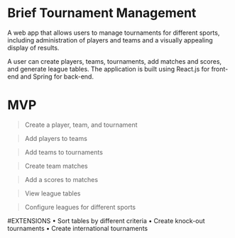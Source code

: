 # Brief Tournament Management

A web app that allows users to manage tournaments for different sports, including administration of players and teams and a visually appealing display of results.

A user can create players, teams, tournaments, add matches and scores, and generate league tables. The application is built using React.js for front-end and Spring for back-end.
 

# MVP
> Create a player, team, and tournament

> Add players to teams

> Add teams to tournaments

> Create team matches

> Add a scores to matches

> View league tables

> Configure leagues for different sports

#EXTENSIONS
• Sort tables by different criteria 
• Create knock-out tournaments
• Create international tournaments

